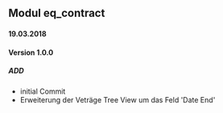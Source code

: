 ## Modul eq_contract

#### 19.03.2018
#### Version 1.0.0
##### ADD
- initial Commit
- Erweiterung der Veträge Tree View um das Feld 'Date End'
